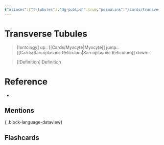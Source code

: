 ```yaml
---
{"aliases":["t-tubules"],"dg-publish":true,"permalink":"/cards/transverse-tubules/","dgPassFrontmatter":true}
---
```


# Transverse Tubules

> [!ontology]
> up:: [[Cards/Myocyte\|Myocyte]]
> jump:: [[Cards/Sarcoplasmic Reticulum\|Sarcoplasmic Reticulum]]
> down:: 

> [!Definition] Definition

# Reference

- 

## Mentions


{ .block-language-dataview}

## Flashcards